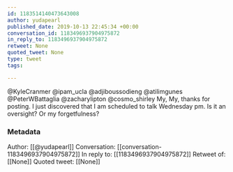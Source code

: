 ```yaml
---
id: 1183514140473643008
author: yudapearl
published_date: 2019-10-13 22:45:34 +00:00
conversation_id: 1183496937904975872
in_reply_to: 1183496937904975872
retweet: None
quoted_tweet: None
type: tweet
tags:

---
```


@KyleCranmer @ipam_ucla @adjiboussodieng @atilimgunes @PeterWBattaglia @zacharylipton @cosmo_shirley My, My, thanks for posting. I just discovered that I am scheduled to talk Wednesday pm. Is it an oversight? Or my forgetfulness?

### Metadata

Author: [[@yudapearl]]
Conversation: [[conversation-1183496937904975872]]
In reply to: [[1183496937904975872]]
Retweet of: [[None]]
Quoted tweet: [[None]]

